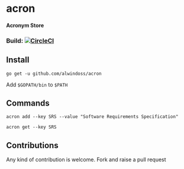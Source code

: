 # acron

#### Acronym Store
### Build: [![CircleCI](https://circleci.com/gh/alwindoss/acron.svg?style=svg)](https://circleci.com/gh/alwindoss/acron)

## Install
 `go get -u github.com/alwindoss/acron`

 Add `$GOPATH/bin` to `$PATH`

## Commands
 `acron add --key SRS --value "Software Requirements Specification"`
 
 `acron get --key SRS`

## Contributions
 Any kind of contribution is welcome. Fork and raise a pull request
